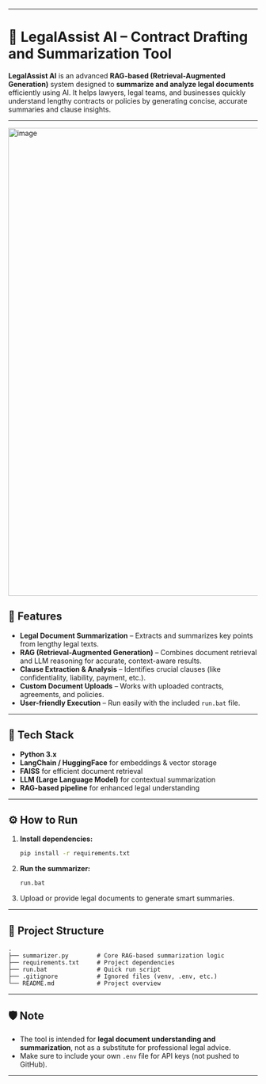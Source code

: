 
---

# 🧠 LegalAssist AI – Contract Drafting and Summarization Tool

**LegalAssist AI** is an advanced **RAG-based (Retrieval-Augmented Generation)** system designed to **summarize and analyze legal documents** efficiently using AI.
It helps lawyers, legal teams, and businesses quickly understand lengthy contracts or policies by generating concise, accurate summaries and clause insights.

---
<img width="1917" height="946" alt="image" src="https://github.com/user-attachments/assets/1e0225fe-754f-4237-86cc-c6948e6e868c" />


## 🚀 Features

* **Legal Document Summarization** – Extracts and summarizes key points from lengthy legal texts.
* **RAG (Retrieval-Augmented Generation)** – Combines document retrieval and LLM reasoning for accurate, context-aware results.
* **Clause Extraction & Analysis** – Identifies crucial clauses (like confidentiality, liability, payment, etc.).
* **Custom Document Uploads** – Works with uploaded contracts, agreements, and policies.
* **User-friendly Execution** – Run easily with the included `run.bat` file.

---

## 🧩 Tech Stack

* **Python 3.x**
* **LangChain / HuggingFace** for embeddings & vector storage
* **FAISS** for efficient document retrieval
* **LLM (Large Language Model)** for contextual summarization
* **RAG-based pipeline** for enhanced legal understanding

---

## ⚙️ How to Run

1. **Install dependencies:**

   ```bash
   pip install -r requirements.txt
   ```
2. **Run the summarizer:**

   ```bash
   run.bat
   ```
3. Upload or provide legal documents to generate smart summaries.

---

## 🧾 Project Structure

```
.
├── summarizer.py        # Core RAG-based summarization logic
├── requirements.txt     # Project dependencies
├── run.bat              # Quick run script
├── .gitignore           # Ignored files (venv, .env, etc.)
└── README.md            # Project overview
```

---


## 🛡️ Note

* The tool is intended for **legal document understanding and summarization**, not as a substitute for professional legal advice.
* Make sure to include your own `.env` file for API keys (not pushed to GitHub).

---
